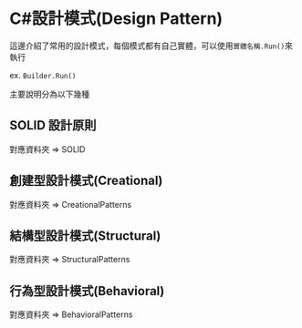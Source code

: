 # C#設計模式(Design Pattern)

這邊介紹了常用的設計模式，每個模式都有自己實體，可以使用`實體名稱.Run()`來執行

ex. `Builder.Run()`

主要說明分為以下幾種

## SOLID 設計原則

對應資料夾 => SOLID

## 創建型設計模式(Creational)

對應資料夾 => CreationalPatterns

## 結構型設計模式(Structural)

對應資料夾 => StructuralPatterns

## 行為型設計模式(Behavioral)

對應資料夾 => BehavioralPatterns
